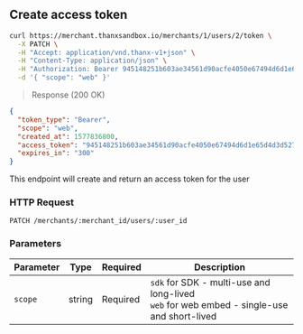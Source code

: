 ## Create access token

```bash
curl https://merchant.thanxsandbox.io/merchants/1/users/2/token \
  -X PATCH \
  -H "Accept: application/vnd.thanx-v1+json" \
  -H "Content-Type: application/json" \
  -H "Authorization: Bearer 945148251b603ae34561d90acfe4050e67494d6d1e65d4d3d52798407f03c0bd" \
  -d '{ "scope": "web" }'
```

> Response (200 OK)

```json
{
  "token_type": "Bearer",
  "scope": "web",
  "created_at": 1577836800,
  "access_token": "945148251b603ae34561d90acfe4050e67494d6d1e65d4d3d52798407f03c0bd",
  "expires_in": "300"
}
```

This endpoint will create and return an access token for the user

### HTTP Request

`PATCH /merchants/:merchant_id/users/:user_id`

### Parameters

Parameter | Type | Required | Description
--------- | ---- | -------- | -----------
`scope` | string | Required | `sdk` for SDK - multi-use and long-lived<br>`web` for web embed - single-use and short-lived
